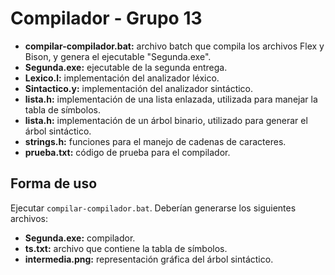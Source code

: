 # Compilador - Grupo 13
- **compilar-compilador.bat:** archivo batch que compila los archivos Flex y Bison, y genera el ejecutable "Segunda.exe".
- **Segunda.exe:** ejecutable de la segunda entrega.
- **Lexico.l:** implementación del analizador léxico.
- **Sintactico.y:** implementación del analizador sintáctico.
- **lista.h:** implementación de una lista enlazada, utilizada para manejar la tabla de símbolos.
- **lista.h:** implementación de un árbol binario, utilizado para generar el árbol sintáctico.
- **strings.h:** funciones para el manejo de cadenas de caracteres.
- **prueba.txt:** código de prueba para el compilador.

## Forma de uso
Ejecutar ```compilar-compilador.bat```. Deberían generarse los siguientes archivos:
  - **Segunda.exe:** compilador.
  - **ts.txt:** archivo que contiene la tabla de símbolos.
  - **intermedia.png:** representación gráfica del árbol sintáctico.
